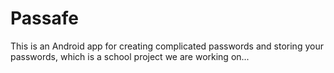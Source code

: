 # Passafe
This is an Android app for creating complicated passwords and storing your passwords, which is a school project we are working on... 
